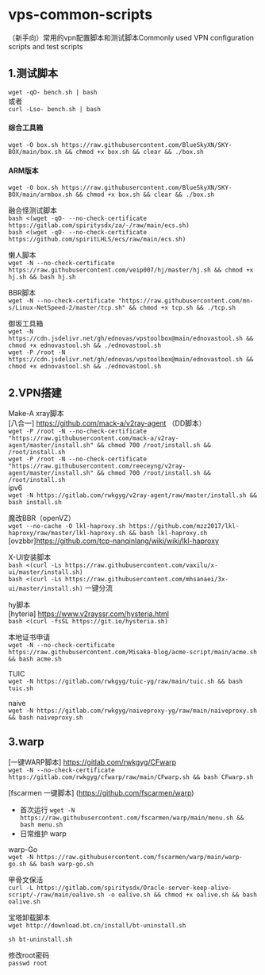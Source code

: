 # vps-common-scripts
（新手向）常用的vpn配置脚本和测试脚本Commonly used VPN configuration scripts and test scripts  

## 1.测试脚本   
```wget -qO- bench.sh | bash```  
或者  
`curl -Lso- bench.sh | bash`  
#### 综合工具箱  
```wget -O box.sh https://raw.githubusercontent.com/BlueSkyXN/SKY-BOX/main/box.sh && chmod +x box.sh && clear && ./box.sh```  
#### ARM版本  
`wget -O box.sh https://raw.githubusercontent.com/BlueSkyXN/SKY-BOX/main/armbox.sh && chmod +x box.sh && clear && ./box.sh`  

融合怪测试脚本  
`bash <(wget -qO- --no-check-certificate https://gitlab.com/spiritysdx/za/-/raw/main/ecs.sh)`  
`bash <(wget -qO- --no-check-certificate https://github.com/spiritLHLS/ecs/raw/main/ecs.sh)`  

懒人脚本  
`wget -N --no-check-certificate https://raw.githubusercontent.com/veip007/hj/master/hj.sh && chmod +x hj.sh && bash hj.sh`  

BBR脚本  
`wget -N --no-check-certificate "https://raw.githubusercontent.com/mn-s/Linux-NetSpeed-2/master/tcp.sh" && chmod +x tcp.sh && ./tcp.sh`  

御坂工具箱  
`wget -N https://cdn.jsdelivr.net/gh/ednovas/vpstoolbox@main/ednovastool.sh && chmod +x ednovastool.sh && ./ednovastool.sh`  
`wget -P /root -N https://cdn.jsdelivr.net/gh/ednovas/vpstoolbox@main/ednovastool.sh && chmod +x ednovastool.sh && ./ednovastool.sh`  

## 2.VPN搭建  
Make-A xray脚本  
[八合一]  https://github.com/mack-a/v2ray-agent  （DD脚本）  
`wget -P /root -N --no-check-certificate "https://raw.githubusercontent.com/mack-a/v2ray-agent/master/install.sh" && chmod 700 /root/install.sh && /root/install.sh`    
`wget -P /root -N --no-check-certificate "https://raw.githubusercontent.com/reeceyng/v2ray-agent/master/install.sh" && chmod 700 /root/install.sh && /root/install.sh`  
ipv6  
`wget -N https://gitlab.com/rwkgyg/v2ray-agent/raw/master/install.sh && bash install.sh`  

魔改BBR（openVZ）  
`wget --no-cache -O lkl-haproxy.sh https://github.com/mzz2017/lkl-haproxy/raw/master/lkl-haproxy.sh && bash lkl-haproxy.sh`  
[ovzbbr]https://github.com/tcp-nanqinlang/wiki/wiki/lkl-haproxy

X-UI安装脚本  
`bash <(curl -Ls https://raw.githubusercontent.com/vaxilu/x-ui/master/install.sh)`  
`bash <(curl -Ls https://raw.githubusercontent.com/mhsanaei/3x-ui/master/install.sh)`   一键分流  

hy脚本  
[hyteria]  https://www.v2rayssr.com/hysteria.html  
`bash <(curl -fsSL https://git.io/hysteria.sh)`

本地证书申请  
`wget -N --no-check-certificate https://raw.githubusercontent.com/Misaka-blog/acme-script/main/acme.sh && bash acme.sh`  

TUIC  
`wget -N https://gitlab.com/rwkgyg/tuic-yg/raw/main/tuic.sh && bash tuic.sh`  


naive  
`wget -N https://gitlab.com/rwkgyg/naiveproxy-yg/raw/main/naiveproxy.sh && bash naiveproxy.sh`  

## 3.warp  
[一键WARP脚本]  https://gitlab.com/rwkgyg/CFwarp  
`wget -N --no-check-certificate https://gitlab.com/rwkgyg/cfwarp/raw/main/CFwarp.sh && bash CFwarp.sh`  


[fscarmen 一键脚本]   (https://github.com/fscarmen/warp)  
 - 首次运行 `wget -N https://raw.githubusercontent.com/fscarmen/warp/main/menu.sh && bash menu.sh`  
 - 日常维护 warp

warp-Go  
`wget -N https://raw.githubusercontent.com/fscarmen/warp/main/warp-go.sh && bash warp-go.sh`  


甲骨文保活  
`curl -L https://gitlab.com/spiritysdx/Oracle-server-keep-alive-script/-/raw/main/oalive.sh -o oalive.sh && chmod +x oalive.sh && bash oalive.sh`  

宝塔卸载脚本  
`wget http://download.bt.cn/install/bt-uninstall.sh`  

`sh bt-uninstall.sh`  

修改root密码  
`passwd root`  

```asdjavascript data-lang="java"


